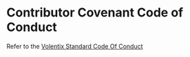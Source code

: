 # Contributor Covenant Code of Conduct

Refer to the [Volentix Standard Code Of Conduct](https://github.com/Volentix/documentation/blob/master/CODE_OF_CONDUCT.md)